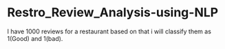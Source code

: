 # Restro_Review_Analysis-using-NLP
I have 1000 reviews for a restaurant based on that i will classify them as 1(Good) and 1(bad).
